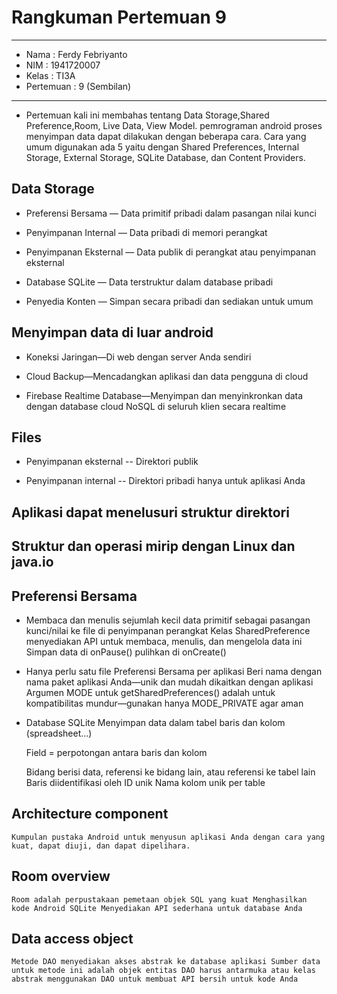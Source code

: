# Rangkuman Pertemuan 9

<hr>

* Nama      : Ferdy Febriyanto
* NIM       : 1941720007
* Kelas     : TI3A
* Pertemuan : 9 (Sembilan)

<hr>

* Pertemuan kali ini membahas tentang Data Storage,Shared Preference,Room, Live Data, View Model. pemrograman android proses menyimpan data dapat dilakukan dengan beberapa cara. Cara yang umum digunakan ada 5 yaitu dengan Shared Preferences, Internal Storage, External Storage, SQLite Database, dan Content Providers.

## Data Storage

* Preferensi Bersama — Data primitif pribadi dalam pasangan nilai kunci

* Penyimpanan Internal — Data pribadi di memori perangkat

* Penyimpanan Eksternal — Data publik di perangkat atau penyimpanan eksternal

* Database SQLite — Data terstruktur dalam database pribadi

* Penyedia Konten — Simpan secara pribadi dan sediakan untuk umum


## Menyimpan data di luar android

* Koneksi Jaringan—Di web dengan server Anda sendiri

* Cloud Backup—Mencadangkan aplikasi dan data pengguna di cloud

* Firebase Realtime Database—Menyimpan dan menyinkronkan data dengan database cloud NoSQL di seluruh klien secara realtime


## Files

* Penyimpanan eksternal -- Direktori publik

* Penyimpanan internal -- Direktori pribadi hanya untuk aplikasi Anda

## Aplikasi dapat menelusuri struktur direktori

## Struktur dan operasi mirip dengan Linux dan java.io


## Preferensi Bersama

* Membaca dan menulis sejumlah kecil data primitif sebagai pasangan kunci/nilai ke file di penyimpanan perangkat Kelas SharedPreference menyediakan API untuk membaca, menulis, dan mengelola data ini Simpan data di onPause() pulihkan di onCreate()

* Hanya perlu satu file Preferensi Bersama per aplikasi Beri nama dengan nama paket aplikasi Anda—unik dan mudah dikaitkan dengan aplikasi Argumen MODE untuk getSharedPreferences() adalah untuk kompatibilitas mundur—gunakan hanya MODE_PRIVATE agar aman


* Database SQLite Menyimpan data dalam tabel baris dan kolom (spreadsheet…)

    Field = perpotongan antara baris dan kolom

    Bidang berisi data, referensi ke bidang lain, atau referensi ke tabel lain Baris diidentifikasi oleh ID unik Nama kolom unik per table


## Architecture component

    Kumpulan pustaka Android untuk menyusun aplikasi Anda dengan cara yang kuat, dapat diuji, dan dapat dipelihara.


## Room overview

    Room adalah perpustakaan pemetaan objek SQL yang kuat Menghasilkan kode Android SQLite Menyediakan API sederhana untuk database Anda


## Data access object

    Metode DAO menyediakan akses abstrak ke database aplikasi Sumber data untuk metode ini adalah objek entitas DAO harus antarmuka atau kelas abstrak menggunakan DAO untuk membuat API bersih untuk kode Anda